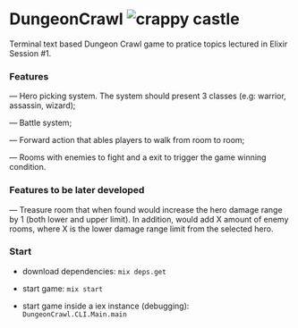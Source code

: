 # DungeonCrawl ![crappy castle](https://github.com/pedroseabra1091/dungeon-crawl/blob/master/pixel-castle.png)


Terminal text based Dungeon Crawl game to pratice topics lectured in Elixir Session #1.

### Features
— Hero picking system. The system should present 3 classes (e.g: warrior, assassin, wizard);

— Battle system;

— Forward action that ables players to walk from room to room;

— Rooms with enemies to fight and a exit to trigger the game winning condition.

### Features to be later developed
— Treasure room that when found would increase the hero damage range by 1 (both lower and upper limit). In addition, would add X amount of enemy rooms, where X is the lower damage range limit from the selected hero.

### Start

- download dependencies: `mix deps.get`

- start game: `mix start`

- start game inside a iex instance (debugging): `DungeonCrawl.CLI.Main.main`
